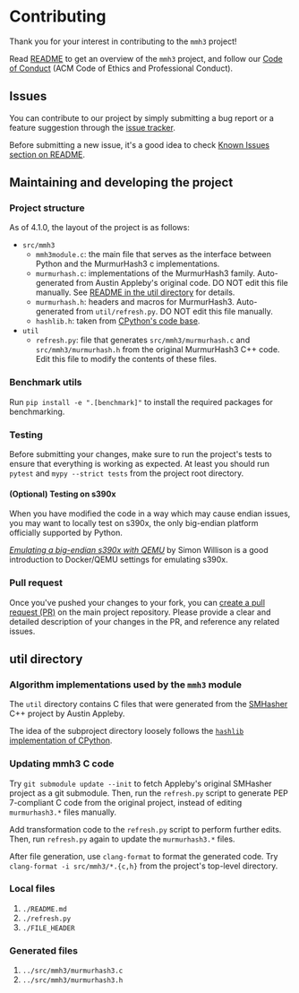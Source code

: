 # Contributing

Thank you for your interest in contributing to the `mmh3` project!

Read [README](https://github.com/hajimes/mmh3/blob/master/README.md) to get an
overview of the `mmh3` project, and follow our
[Code of Conduct](./CODE_OF_CONDUCT) (ACM Code of Ethics and Professional
Conduct).

## Issues

You can contribute to our project by simply submitting a bug report or a feature
suggestion through the [issue tracker](https://github.com/hajimes/mmh3/issues).

Before submitting a new issue, it's a good idea to check
[Known Issues section on README](https://github.com/hajimes/mmh3#known-issues).

## Maintaining and developing the project

### Project structure

As of 4.1.0, the layout of the project is as follows:

- `src/mmh3`
  - `mmh3module.c`: the main file that serves as the interface between Python
    and the MurmurHash3 c implementations.
  - `murmurhash.c`: implementations of the MurmurHash3 family. Auto-generated
    from Austin Appleby's original code. DO NOT edit this file manually. See
    [README in the util directory](https://github.com/hajimes/mmh3/blob/master/util/README.md)
    for details.
  - `murmurhash.h`: headers and macros for MurmurHash3. Auto-generated from
    `util/refresh.py`. DO NOT edit this file manually.
  - `hashlib.h`: taken from
    [CPython's code base](https://github.com/python/cpython/blob/9ce0f48e918860ffa32751a85b0fe7967723e2e3/Modules/hashlib.h).
- `util`
  - `refresh.py`: file that generates `src/mmh3/murmurhash.c` and
    `src/mmh3/murmurhash.h` from the original MurmurHash3 C++ code. Edit this
    file to modify the contents of these files.

### Benchmark utils

Run `pip install -e ".[benchmark]"` to install the required packages for benchmarking.

### Testing

Before submitting your changes, make sure to run the project's tests to ensure
that everything is working as expected. At least you should run `pytest` and
`mypy --strict tests` from the project root directory.

#### (Optional) Testing on s390x

When you have modified the code in a way which may cause endian issues, you may
want to locally test on s390x, the only big-endian platform officially supported
by Python.

[_Emulating a big-endian s390x with QEMU_](https://til.simonwillison.net/docker/emulate-s390x-with-qemu)
by Simon Willison is a good introduction to Docker/QEMU settings for emulating
s390x.

### Pull request

Once you've pushed your changes to your fork, you can
[create a pull request (PR)](https://github.com/hajimes/mmh3/pulls) on the main
project repository. Please provide a clear and detailed description of your
changes in the PR, and reference any related issues.

## util directory

### Algorithm implementations used by the `mmh3` module

The `util` directory contains C files that were generated from the
[SMHasher](https://github.com/aappleby/smhasher) C++ project by Austin Appleby.

The idea of the subproject directory loosely follows the
[`hashlib` implementation of CPython](https://github.com/python/cpython/tree/main/Modules/_hacl).

### Updating mmh3 C code

Try `git submodule update --init` to fetch Appleby's original SMHasher project
as a git submodule. Then, run the `refresh.py` script to generate PEP
7-compliant C code from the original project, instead of editing `murmurhash3.*`
files manually.

Add transformation code to the `refresh.py` script to perform
further edits. Then, run `refresh.py` again to update the `murmurhash3.*` files.

After file generation, use `clang-format` to format the generated code. Try
`clang-format -i src/mmh3/*.{c,h}` from the project's top-level directory.

### Local files

1. `./README.md`
1. `./refresh.py`
1. `./FILE_HEADER`

### Generated files

1. `../src/mmh3/murmurhash3.c`
1. `../src/mmh3/murmurhash3.h`
